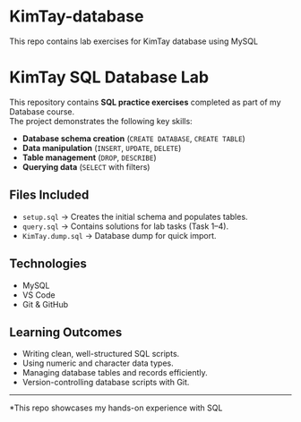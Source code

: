 # KimTay-database
This repo contains lab exercises for KimTay database using MySQL
# KimTay SQL Database Lab 

This repository contains **SQL practice exercises** completed as part of my Database course.  
The project demonstrates the following key skills:

- **Database schema creation** (`CREATE DATABASE`, `CREATE TABLE`)
- **Data manipulation** (`INSERT`, `UPDATE`, `DELETE`)
- **Table management** (`DROP`, `DESCRIBE`)
- **Querying data** (`SELECT` with filters)

##  Files Included
- `setup.sql` → Creates the initial schema and populates tables.
- `query.sql` → Contains solutions for lab tasks (Task 1–4).
- `KimTay.dump.sql` → Database dump for quick import.

## Technologies
- MySQL
- VS Code
- Git & GitHub

## Learning Outcomes
- Writing clean, well-structured SQL scripts.
- Using numeric and character data types.
- Managing database tables and records efficiently.
- Version-controlling database scripts with Git.

---

*This repo showcases my hands-on experience with SQL 
